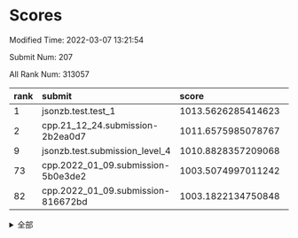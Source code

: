 # Scores

Modified Time: 2022-03-07 13:21:54

Submit Num: 207

All Rank Num: 313057

| rank |               submit               |       score        |       sigma        | pk_num |
| :--- | :--------------------------------- | :----------------- | :----------------- | :----- |
| 1    | jsonzb.test.test_1                 | 1013.5626285414623 | 0.8458685951056799 | 6049   |
| 2    | cpp.21_12_24.submission-2b2ea0d7   | 1011.6575985078767 | 0.7943767603663671 | 6052   |
| 9    | jsonzb.test.submission_level_4     | 1010.8828357209068 | 0.8009165985871454 | 6049   |
| 73   | cpp.2022_01_09.submission-5b0e3de2 | 1003.5074997011242 | 0.7258608321270462 | 6051   |
| 82   | cpp.2022_01_09.submission-816672bd | 1003.1822134750848 | 0.7160819253074424 | 6049   |


<details>
<summary>全部</summary>

| rank |                 submit                 |       score        |       sigma        | pk_num |
| :--- | :------------------------------------- | :----------------- | :----------------- | :----- |
| 1    | jsonzb.test.test_1                     | 1013.5626285414623 | 0.8458685951056799 | 6049   |
| 2    | cpp.21_12_24.submission-2b2ea0d7       | 1011.6575985078767 | 0.7943767603663671 | 6052   |
| 3    | gobigger.level_3.submission_level_3_10 | 1011.3386768347765 | 0.7721192400944205 | 6050   |
| 4    | gobigger.level_3.submission_level_3_6  | 1011.328819062528  | 0.7559140772832197 | 6056   |
| 5    | gobigger.level_3.submission_level_3_39 | 1011.1770977136148 | 0.7744394455489129 | 6054   |
| 6    | gobigger.level_3.submission_level_3_19 | 1011.0671247093981 | 0.7406109084724827 | 6045   |
| 7    | gobigger.level_3.submission_level_3_42 | 1011.0640205382122 | 0.775305067266372  | 6049   |
| 8    | gobigger.level_3.submission_level_3_45 | 1010.9193006360928 | 0.7608300420309726 | 6051   |
| 9    | jsonzb.test.submission_level_4         | 1010.8828357209068 | 0.8009165985871454 | 6049   |
| 10   | gobigger.level_3.submission_level_3_44 | 1010.8695855789482 | 0.7665365543050321 | 6053   |
| 11   | gobigger.level_3.submission_level_3_38 | 1010.8644591137289 | 0.757700665724782  | 6049   |
| 12   | gobigger.level_3.submission_level_3_22 | 1010.7960561238746 | 0.774959722032751  | 6047   |
| 13   | gobigger.level_3.submission_level_3_41 | 1010.7771685767747 | 0.7599202990080947 | 6045   |
| 14   | gobigger.level_3.submission_level_3_46 | 1010.6152010645357 | 0.7456883792279803 | 6050   |
| 15   | gobigger.level_3.submission_level_3_14 | 1010.581121836683  | 0.7872177934920916 | 6050   |
| 16   | gobigger.level_3.submission_level_3_11 | 1010.5088268452162 | 0.781686727936131  | 6044   |
| 17   | gobigger.level_3.submission_level_3_21 | 1010.4990498994179 | 0.7830044854178743 | 6042   |
| 18   | gobigger.level_3.submission_level_3_25 | 1010.4620611618615 | 0.7596844562443522 | 6051   |
| 19   | gobigger.level_3.submission_level_3_17 | 1010.4594743942226 | 0.7594663864907344 | 6052   |
| 20   | gobigger.level_3.submission_level_3_29 | 1010.4359063202589 | 0.7640867056600738 | 6051   |
| 21   | gobigger.level_3.submission_level_3_16 | 1010.3577587221068 | 0.7596680770966028 | 6050   |
| 22   | gobigger.level_3.submission_level_3_36 | 1010.3264797534854 | 0.7718417453702303 | 6050   |
| 23   | gobigger.level_3.submission_level_3_4  | 1010.2263779183243 | 0.7849666755428817 | 6052   |
| 24   | gobigger.level_3.submission_level_3_13 | 1010.1423237298478 | 0.7591402625771391 | 6056   |
| 25   | gobigger.level_3.submission_level_3_1  | 1010.0700795267202 | 0.7796253138996605 | 6049   |
| 26   | gobigger.level_3.submission_level_3_9  | 1009.9596351039137 | 0.7609607686412092 | 6049   |
| 27   | gobigger.level_3.submission_level_3_49 | 1009.8977337445325 | 0.7425480099638803 | 6051   |
| 28   | gobigger.level_3.submission_level_3_27 | 1009.8931474894888 | 0.7529451881064716 | 6052   |
| 29   | gobigger.level_3.submission_level_3_37 | 1009.7602573313901 | 0.7544415423227281 | 6049   |
| 30   | gobigger.level_3.submission_level_3_31 | 1009.7084434864059 | 0.7487234361588309 | 6045   |
| 31   | gobigger.level_3.submission_level_3_26 | 1009.62965950853   | 0.7447214206147061 | 6049   |
| 32   | gobigger.level_3.submission_level_3_40 | 1009.6170631655706 | 0.7443166470608611 | 6049   |
| 33   | gobigger.level_3.submission_level_3_48 | 1009.5224168720426 | 0.7638636847726946 | 6050   |
| 34   | gobigger.level_3.submission_level_3_8  | 1009.4671514341048 | 0.7786666460464348 | 6054   |
| 35   | gobigger.level_3.submission_level_3_7  | 1009.4341439164369 | 0.7876966354917712 | 6051   |
| 36   | gobigger.level_3.submission_level_3_43 | 1009.38362754178   | 0.7471252388316781 | 6049   |
| 37   | gobigger.level_3.submission_level_3_18 | 1009.3681115921452 | 0.753744932336053  | 6052   |
| 38   | gobigger.level_3.submission_level_3_0  | 1009.2894341780444 | 0.7645565137592306 | 6045   |
| 39   | gobigger.level_3.submission_level_3_12 | 1009.272962101726  | 0.7379876466124592 | 6050   |
| 40   | gobigger.level_3.submission_level_3_35 | 1009.1549626619136 | 0.7348894047627045 | 6048   |
| 41   | gobigger.level_3.submission_level_3_32 | 1009.0872171708168 | 0.731926971037703  | 6048   |
| 42   | gobigger.level_3.submission_level_3_15 | 1009.0841803099605 | 0.7389707746899237 | 6049   |
| 43   | gobigger.level_3.submission_level_3_23 | 1009.0327942177089 | 0.748746710935423  | 6052   |
| 44   | gobigger.level_3.submission_level_3_3  | 1008.9786982308115 | 0.7686370033252155 | 6049   |
| 45   | gobigger.level_3.submission_level_3_2  | 1008.9602222648647 | 0.7448397635131484 | 6053   |
| 46   | gobigger.level_3.submission_level_3_20 | 1008.8351839907261 | 0.7499538302672718 | 6051   |
| 47   | gobigger.level_3.submission_level_3_30 | 1008.8331186113028 | 0.7413641222408681 | 6052   |
| 48   | gobigger.level_3.submission_level_3_33 | 1008.8188885184612 | 0.7289857917817195 | 6043   |
| 49   | gobigger.level_3.submission_level_3_34 | 1008.7884414253783 | 0.7362274176360443 | 6049   |
| 50   | gobigger.level_3.submission_level_3_28 | 1008.5310827537384 | 0.7434460635318632 | 6052   |
| 51   | gobigger.level_3.submission_level_3_47 | 1008.4559374705534 | 0.7432832285386662 | 6051   |
| 52   | gobigger.level_3.submission_level_3_5  | 1008.0450634757103 | 0.7453691935064102 | 6049   |
| 53   | gobigger.level_3.submission_level_3_24 | 1008.0360456392788 | 0.7317052443025617 | 6045   |
| 54   | gobigger.level_1.submission_level_1_10 | 1004.9630113435994 | 0.7199135478371776 | 6053   |
| 55   | gobigger.level_1.submission_level_1_49 | 1004.786636901558  | 0.7254314109884641 | 6050   |
| 56   | gobigger.level_1.submission_level_1_47 | 1004.7768907021765 | 0.7317954946551894 | 6049   |
| 57   | gobigger.level_1.submission_level_1_14 | 1004.510288341542  | 0.7213341549521675 | 6050   |
| 58   | gobigger.level_1.submission_level_1_36 | 1004.3234284823104 | 0.7258113630194546 | 6050   |
| 59   | gobigger.level_1.submission_level_1_38 | 1004.2923073156633 | 0.7216606150637802 | 6055   |
| 60   | gobigger.level_1.submission_level_1_23 | 1004.2218404316513 | 0.7145648647365592 | 6056   |
| 61   | gobigger.level_1.submission_level_1_29 | 1004.1979639228593 | 0.7186957644071696 | 6050   |
| 62   | gobigger.level_1.submission_level_1_13 | 1004.1945326341689 | 0.7149686169027526 | 6051   |
| 63   | gobigger.level_1.submission_level_1_34 | 1004.1238484442509 | 0.7127456798291433 | 6049   |
| 64   | gobigger.level_1.submission_level_1_39 | 1004.0940592553302 | 0.714800980789172  | 6046   |
| 65   | gobigger.level_1.submission_level_1_22 | 1003.9768185506537 | 0.7071937057091624 | 6048   |
| 66   | gobigger.level_1.submission_level_1_41 | 1003.8511317869264 | 0.7038464646711643 | 6052   |
| 67   | gobigger.level_1.submission_level_1_8  | 1003.8492907251309 | 0.7083077171846247 | 6045   |
| 68   | gobigger.level_1.submission_level_1_20 | 1003.7896838812413 | 0.7266503802775167 | 6050   |
| 69   | gobigger.level_1.submission_level_1_18 | 1003.6818206591391 | 0.7165705508485619 | 6051   |
| 70   | gobigger.level_1.submission_level_1_43 | 1003.6799873819959 | 0.7152206757693957 | 6047   |
| 71   | gobigger.level_1.submission_level_1_12 | 1003.5922016979164 | 0.7088696418112816 | 6046   |
| 72   | gobigger.level_1.submission_level_1_24 | 1003.546354205607  | 0.7303567876821616 | 6046   |
| 73   | cpp.2022_01_09.submission-5b0e3de2     | 1003.5074997011242 | 0.7258608321270462 | 6051   |
| 74   | gobigger.level_1.submission_level_1_0  | 1003.4968639011447 | 0.6977319526357944 | 6048   |
| 75   | gobigger.level_1.submission_level_1_40 | 1003.4605563784536 | 0.712689679140036  | 6050   |
| 76   | gobigger.level_1.submission_level_1_5  | 1003.4041573891596 | 0.726778507104571  | 6054   |
| 77   | gobigger.level_1.submission_level_1_9  | 1003.3840343827205 | 0.7166117927783267 | 6049   |
| 78   | gobigger.level_1.submission_level_1_19 | 1003.3454205987508 | 0.7108011786558126 | 6049   |
| 79   | gobigger.level_1.submission_level_1_6  | 1003.3279928826701 | 0.7120569304259874 | 6050   |
| 80   | gobigger.level_1.submission_level_1_26 | 1003.3058962500156 | 0.7085550341622568 | 6052   |
| 81   | gobigger.level_1.submission_level_1_30 | 1003.1876726832289 | 0.7080680393762039 | 6049   |
| 82   | cpp.2022_01_09.submission-816672bd     | 1003.1822134750848 | 0.7160819253074424 | 6049   |
| 83   | gobigger.level_1.submission_level_1_35 | 1003.1630263727332 | 0.7189030928996459 | 6050   |
| 84   | gobigger.level_1.submission_level_1_48 | 1003.1316976145399 | 0.7122953334378678 | 6047   |
| 85   | gobigger.level_1.submission_level_1_42 | 1003.1230584941843 | 0.7028125370393149 | 6049   |
| 86   | gobigger.level_1.submission_level_1_4  | 1003.0672447763499 | 0.7276492714618604 | 6048   |
| 87   | gobigger.level_1.submission_level_1_31 | 1003.0585358514621 | 0.7230176920294425 | 6051   |
| 88   | gobigger.level_1.submission_level_1_17 | 1003.0556081041851 | 0.7152100511516232 | 6044   |
| 89   | gobigger.level_1.submission_level_1_27 | 1003.0423890844249 | 0.7116586618929984 | 6049   |
| 90   | gobigger.level_1.submission_level_1_44 | 1003.0422932859225 | 0.7142051099923004 | 6050   |
| 91   | gobigger.level_1.submission_level_1_3  | 1003.041382486282  | 0.7286741609633486 | 6054   |
| 92   | gobigger.level_1.submission_level_1_15 | 1002.9768564509399 | 0.7209607194899491 | 6045   |
| 93   | gobigger.level_1.submission_level_1_1  | 1002.9701349359462 | 0.7102485440051071 | 6046   |
| 94   | gobigger.level_1.submission_level_1_25 | 1002.7467148978658 | 0.7167426478824791 | 6049   |
| 95   | gobigger.level_1.submission_level_1_46 | 1002.5656077053926 | 0.7174217914270181 | 6049   |
| 96   | gobigger.level_1.submission_level_1_21 | 1002.5463193230148 | 0.7116436379467235 | 6046   |
| 97   | gobigger.level_1.submission_level_1_32 | 1002.4958218326456 | 0.7100052735953031 | 6044   |
| 98   | gobigger.level_1.submission_level_1_2  | 1002.4182421229025 | 0.7202015580332546 | 6049   |
| 99   | gobigger.level_1.submission_level_1_45 | 1002.2868064758911 | 0.7077389656060649 | 6049   |
| 100  | gobigger.level_1.submission_level_1_7  | 1002.1655786174418 | 0.703902633824954  | 6052   |
| 101  | gobigger.level_1.submission_level_1_33 | 1002.1187925500641 | 0.709481894028115  | 6049   |
| 102  | gobigger.level_1.submission_level_1_37 | 1002.0871288187606 | 0.7109282053307407 | 6051   |
| 103  | gobigger.level_1.submission_level_1_28 | 1002.0736001352743 | 0.7088852410074263 | 6049   |
| 104  | gobigger.level_1.submission_level_1_16 | 1001.529498890881  | 0.711090235915357  | 6048   |
| 105  | gobigger.level_1.submission_level_1_11 | 1001.3818426781332 | 0.7093698815081396 | 6050   |
| 106  | gobigger.random.submission_random_42   | 997.3476477620771  | 0.6965411674119082 | 6050   |
| 107  | gobigger.random.submission_random_33   | 997.2812478353566  | 0.7061248070373989 | 6046   |
| 108  | gobigger.random.submission_random_41   | 997.0509689864032  | 0.7085659137961895 | 6051   |
| 109  | gobigger.random.submission_random_22   | 996.8557893344906  | 0.7181326871478448 | 6051   |
| 110  | gobigger.random.submission_random_28   | 996.7745843694219  | 0.7096309674294777 | 6050   |
| 111  | gobigger.random.submission_random_32   | 996.6763424956928  | 0.7037729431684323 | 6052   |
| 112  | gobigger.random.submission_random_5    | 996.6297059796098  | 0.7018510451216327 | 6047   |
| 113  | gobigger.random.submission_random_44   | 996.5793094289946  | 0.7126557012990444 | 6053   |
| 114  | gobigger.random.submission_random_23   | 996.5346843542588  | 0.7120627288125838 | 6055   |
| 115  | gobigger.random.submission_random_6    | 996.4714266821215  | 0.6927923552947369 | 6046   |
| 116  | gobigger.random.submission_random_30   | 996.3528753838707  | 0.7118028425154892 | 6048   |
| 117  | gobigger.random.submission_random_35   | 996.3470301450831  | 0.7154728818576237 | 6049   |
| 118  | gobigger.random.submission_random_16   | 996.2937659201376  | 0.7068767120276156 | 6049   |
| 119  | gobigger.random.submission_random_11   | 996.2850838579686  | 0.7138583209291839 | 6047   |
| 120  | gobigger.random.submission_random_18   | 996.2740987573795  | 0.7038383291257554 | 6048   |
| 121  | gobigger.random.submission_random_38   | 996.2681996908814  | 0.7169327811986554 | 6050   |
| 122  | gobigger.random.submission_random_39   | 996.2478461605125  | 0.712468220044853  | 6047   |
| 123  | gobigger.random.submission_random_40   | 996.2458655219205  | 0.7020501004185664 | 6051   |
| 124  | gobigger.random.submission_random_25   | 996.1718482902809  | 0.7120446429750473 | 6047   |
| 125  | gobigger.random.submission_random_27   | 996.1520983744443  | 0.7333039873892595 | 6052   |
| 126  | gobigger.random.submission_random_13   | 996.1430740450437  | 0.7050747005007795 | 6052   |
| 127  | gobigger.random.submission_random_7    | 996.081709709534   | 0.7139632161065322 | 6044   |
| 128  | gobigger.random.submission_random_36   | 996.0791889901845  | 0.7073563017440705 | 6049   |
| 129  | gobigger.random.submission_random_17   | 996.0592940948128  | 0.7148689794303694 | 6050   |
| 130  | gobigger.random.submission_random_8    | 996.0514148964987  | 0.7168145662467903 | 6049   |
| 131  | gobigger.random.submission_random_10   | 995.9988139433531  | 0.7106098035661562 | 6049   |
| 132  | gobigger.random.submission_random_15   | 995.9347175799991  | 0.7066891369264154 | 6046   |
| 133  | gobigger.random.submission_random_46   | 995.84019604715    | 0.7115482429424305 | 6053   |
| 134  | gobigger.random.submission_random_31   | 995.8379310415875  | 0.716237824698013  | 6042   |
| 135  | gobigger.random.submission_random_3    | 995.7921926494722  | 0.7166601266509975 | 6050   |
| 136  | gobigger.random.submission_random_20   | 995.7729690748338  | 0.7025793185100244 | 6048   |
| 137  | gobigger.random.submission_random_1    | 995.7481496438745  | 0.7130524376895881 | 6049   |
| 138  | gobigger.random.submission_random_14   | 995.7262995096452  | 0.7228370203867456 | 6052   |
| 139  | gobigger.random.submission_random_34   | 995.6166301528252  | 0.7177610667718104 | 6048   |
| 140  | gobigger.random.submission_random_9    | 995.5721495206527  | 0.7218978813257821 | 6052   |
| 141  | gobigger.random.submission_random_2    | 995.56065639512    | 0.7027034776847215 | 6046   |
| 142  | gobigger.random.submission_random_49   | 995.5562018036968  | 0.710329675078016  | 6048   |
| 143  | gobigger.random.submission_random_29   | 995.503263658696   | 0.7146083890820366 | 6049   |
| 144  | gobigger.random.submission_random_4    | 995.4473736323466  | 0.7106989423159562 | 6046   |
| 145  | gobigger.random.submission_random_21   | 995.4211347284737  | 0.6996489523809285 | 6053   |
| 146  | gobigger.random.submission_random_0    | 995.3680173138016  | 0.7118672332140199 | 6050   |
| 147  | gobigger.random.submission_random_48   | 995.3505916154991  | 0.7271796677307494 | 6042   |
| 148  | gobigger.random.submission_random_43   | 995.3009775994657  | 0.7053280581465909 | 6052   |
| 149  | gobigger.random.submission_random_37   | 995.297395170027   | 0.7245521304848529 | 6050   |
| 150  | gobigger.random.submission_random_26   | 995.2233964104676  | 0.7113081238816669 | 6046   |
| 151  | gobigger.level_2.submission_level_2_25 | 995.1629859309435  | 0.730130141357839  | 6051   |
| 152  | gobigger.random.submission_random_45   | 995.1372866689089  | 0.7049649696490433 | 6052   |
| 153  | gobigger.random.submission_random_24   | 995.1305811640178  | 0.7134609709335488 | 6047   |
| 154  | gobigger.random.submission_random_47   | 994.9499194394763  | 0.7116451434030118 | 6043   |
| 155  | gobigger.random.submission_random_12   | 994.8850246504469  | 0.7184067170542522 | 6050   |
| 156  | gobigger.level_2.submission_level_2_32 | 994.6041214689945  | 0.7253390021002638 | 6056   |
| 157  | gobigger.random.submission_random_19   | 994.4635021096774  | 0.7173802261461406 | 6048   |
| 158  | gobigger.level_2.submission_level_2_34 | 994.179333801475   | 0.7230416034447461 | 6045   |
| 159  | gobigger.level_2.submission_level_2_5  | 993.9614503469722  | 0.7338886589259509 | 6047   |
| 160  | gobigger.level_2.submission_level_2_30 | 993.7581073104326  | 0.7227123790874963 | 6052   |
| 161  | gobigger.level_2.submission_level_2_15 | 993.6712936784247  | 0.7508200437716542 | 6048   |
| 162  | gobigger.level_2.submission_level_2_10 | 993.6700595592386  | 0.7288592079000953 | 6053   |
| 163  | gobigger.level_2.submission_level_2_45 | 993.3123076787093  | 0.737224087345512  | 6047   |
| 164  | gobigger.level_2.submission_level_2_22 | 993.1571642488809  | 0.7437219381204101 | 6054   |
| 165  | gobigger.level_2.submission_level_2_28 | 992.9850580874287  | 0.7527824134050951 | 6049   |
| 166  | gobigger.level_2.submission_level_2_43 | 992.9462876044694  | 0.7294359266428744 | 6048   |
| 167  | gobigger.level_2.submission_level_2_33 | 992.9327120031618  | 0.7556047247143046 | 6051   |
| 168  | gobigger.level_2.submission_level_2_24 | 992.8502422820902  | 0.7384674884461945 | 6052   |
| 169  | gobigger.level_2.submission_level_2_7  | 992.8089594893703  | 0.7258174299805378 | 6050   |
| 170  | gobigger.level_2.submission_level_2_42 | 992.7663184653892  | 0.7372843491720016 | 6049   |
| 171  | gobigger.level_2.submission_level_2_19 | 992.680841726831   | 0.7282523426514124 | 6051   |
| 172  | gobigger.level_2.submission_level_2_11 | 992.6595163327455  | 0.7433080210761934 | 6049   |
| 173  | gobigger.level_2.submission_level_2_0  | 992.5623051788793  | 0.7513906694013995 | 6051   |
| 174  | gobigger.level_2.submission_level_2_16 | 992.5436591058664  | 0.7402691007689375 | 6052   |
| 175  | gobigger.level_2.submission_level_2_14 | 992.5386076039191  | 0.7403310464538329 | 6047   |
| 176  | gobigger.level_2.submission_level_2_47 | 992.5321554162088  | 0.7303741707842731 | 6050   |
| 177  | gobigger.level_2.submission_level_2_1  | 992.3911407531943  | 0.742288316052061  | 6050   |
| 178  | gobigger.level_2.submission_level_2_26 | 992.353622257486   | 0.7354309768267248 | 6050   |
| 179  | gobigger.level_2.submission_level_2_20 | 992.3368993438374  | 0.7372716797926159 | 6048   |
| 180  | gobigger.level_2.submission_level_2_17 | 992.2685034403594  | 0.7770655127100838 | 6048   |
| 181  | gobigger.level_2.submission_level_2_48 | 992.2452794721742  | 0.731886408047048  | 6053   |
| 182  | gobigger.level_2.submission_level_2_38 | 992.1416065155265  | 0.7513422833581058 | 6052   |
| 183  | gobigger.level_2.submission_level_2_21 | 992.121468206987   | 0.7467724840229252 | 6049   |
| 184  | gobigger.level_2.submission_level_2_41 | 992.0802655379879  | 0.7303191196978863 | 6051   |
| 185  | gobigger.level_2.submission_level_2_23 | 992.0299063345352  | 0.7488451475612773 | 6048   |
| 186  | gobigger.level_2.submission_level_2_31 | 991.9149385457268  | 0.7373743314723774 | 6046   |
| 187  | gobigger.level_2.submission_level_2_49 | 991.9144028637332  | 0.7302768448631137 | 6047   |
| 188  | gobigger.level_2.submission_level_2_39 | 991.8817139162693  | 0.7459726540108199 | 6047   |
| 189  | gobigger.level_2.submission_level_2_13 | 991.8583815444644  | 0.7527910583847051 | 6049   |
| 190  | gobigger.level_2.submission_level_2_3  | 991.8116454530889  | 0.7453337551636848 | 6050   |
| 191  | gobigger.level_2.submission_level_2_4  | 991.7826058573619  | 0.7480455983826773 | 6054   |
| 192  | gobigger.level_2.submission_level_2_29 | 991.7633917626565  | 0.750253700515044  | 6048   |
| 193  | gobigger.level_2.submission_level_2_6  | 991.7539480620758  | 0.7490184460062734 | 6055   |
| 194  | gobigger.level_2.submission_level_2_44 | 991.7204896387769  | 0.7522374332122255 | 6048   |
| 195  | gobigger.level_2.submission_level_2_8  | 991.6767969192092  | 0.767578245649553  | 6050   |
| 196  | gobigger.level_2.submission_level_2_36 | 991.6548484167178  | 0.7655438284525723 | 6051   |
| 197  | gobigger.level_2.submission_level_2_18 | 991.6521918635673  | 0.7556191487965599 | 6047   |
| 198  | gobigger.level_2.submission_level_2_2  | 991.5978385186453  | 0.7565977184271842 | 6055   |
| 199  | gobigger.level_2.submission_level_2_9  | 991.5557145048568  | 0.7455772394294041 | 6052   |
| 200  | gobigger.level_2.submission_level_2_46 | 991.2154863743808  | 0.7603610231888212 | 6047   |
| 201  | gobigger.level_2.submission_level_2_35 | 990.874723785327   | 0.7470678876206089 | 6046   |
| 202  | gobigger.level_2.submission_level_2_37 | 990.8513708824381  | 0.7679761610859221 | 6047   |
| 203  | gobigger.level_2.submission_level_2_12 | 990.8097509584585  | 0.7421532427205211 | 6053   |
| 204  | gobigger.level_2.submission_level_2_27 | 990.4345823361208  | 0.7508969133313854 | 6051   |
| 205  | gobigger.level_2.submission_level_2_40 | 990.202353351804   | 0.760757917260283  | 6051   |
| 206  | gobigger.none.submission_none_1        | 978.0291116467045  | 1.2909481006475796 | 6047   |
| 207  | gobigger.none.submission_none_0        | 977.1946485700528  | 1.446547280516057  | 6050   |

</details>